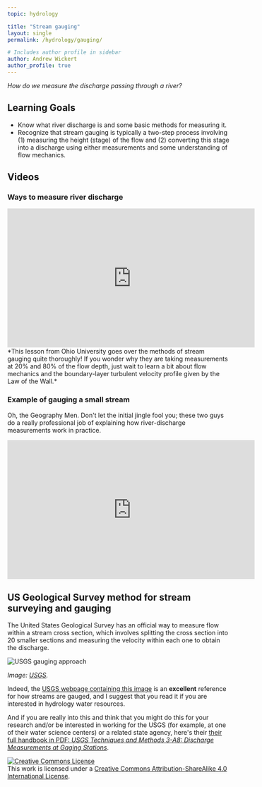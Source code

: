 ```yaml
---
topic: hydrology

title: "Stream gauging"
layout: single
permalink: /hydrology/gauging/

# Includes author profile in sidebar
author: Andrew Wickert
author_profile: true
---
```


*How do we measure the discharge passing through a river?*

## Learning Goals

* Know what river discharge is and some basic methods for measuring it.
* Recognize that stream gauging is typically a two-step process involving (1) measuring the height (stage) of the flow and (2) converting this stage into a discharge using either measurements and some understanding of flow mechanics.

## Videos

### Ways to measure river discharge

<iframe width="560" height="315" src="https://www.youtube.com/embed/9MpyTopzon8" frameborder="0" allow="accelerometer; autoplay; clipboard-write; encrypted-media; gyroscope; picture-in-picture" allowfullscreen></iframe>
*This lesson from Ohio University goes over the methods of stream gauging quite thoroughly! If you wonder why they are taking measurements at 20% and 80% of the flow depth, just wait to learn a bit about flow mechanics and the boundary-layer turbulent velocity profile given by the Law of the Wall.*

### Example of gauging a small stream

Oh, the Geography Men. Don't let the initial jingle fool you; these two guys do a really professional job of explaining how river-discharge measurements work in practice.

<iframe width="560" height="315" src="https://www.youtube.com/embed/M1Tb7HsEtOM" frameborder="0" allow="accelerometer; autoplay; clipboard-write; encrypted-media; gyroscope; picture-in-picture" allowfullscreen></iframe>


## US Geological Survey method for stream surveying and gauging

The United States Geological Survey has an official way to measure flow within a stream cross section, which involves splitting the cross section into 20 smaller sections and measuring the velocity within each one to obtain the discharge.

![USGS gauging approach](https://prd-wret.s3.us-west-2.amazonaws.com/assets/palladium/production/s3fs-public/styles/full_width/public/thumbnails/image/streamgage-graphics%20-%20Copy.jpg)

*Image: [USGS](https://www.usgs.gov/special-topic/water-science-school/science/how-streamflow-measured).*

Indeed, the [USGS webpage containing this image](https://www.usgs.gov/special-topic/water-science-school/science/how-streamflow-measured) is an **excellent** reference for how streams are gauged, and I suggest that you read it if you are interested in hydrology water resources.

And if you are really into this and think that you might do this for your research and/or be interested in working for the USGS (for example, at one of their water science centers) or a related state agency, here's their [their full handbook in PDF: _USGS Techniques and Methods 3-A8: Discharge Measurements at Gaging Stations_](https://pubs.er.usgs.gov/publication/tm3A8).

<a rel="license" href="http://creativecommons.org/licenses/by-sa/4.0/"><img alt="Creative Commons License" style="border-width:0" src="https://i.creativecommons.org/l/by-sa/4.0/88x31.png" /></a><br />This work is licensed under a <a rel="license" href="http://creativecommons.org/licenses/by-sa/4.0/">Creative Commons Attribution-ShareAlike 4.0 International License</a>.

